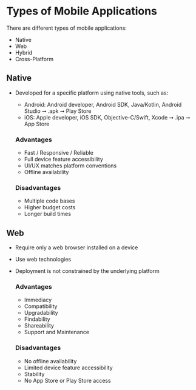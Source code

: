 # Types of Mobile Applications

There are different types of mobile applications:
- Native
- Web 
- Hybrid 
- Cross-Platform

## Native

- Developed for a specific platform using native tools, such as:
  - Android: Android developer, Android SDK, Java/Kotlin, Android Studio ➞ .apk ➞ Play Store
  - iOS: Apple developer, iOS SDK, Objective-C/Swift, Xcode ➞ .ipa ➞ App Store
  
  ### Advantages
  - Fast / Responsive / Reliable
  - Full device feature accessibility
  - UI/UX matches platform conventions
  - Offline availability
  
  ### Disadvantages
  - Multiple code bases
  - Higher budget costs
  - Longer build times


## Web

- Require only a web browser installed on a device
- Use web technologies
- Deployment is not constrained by the underlying platform
  
  ### Advantages
  - Immediacy
  - Compatibility
  - Upgradability
  - Findability
  - Shareability
  - Support and Maintenance
  
  ### Disadvantages
  - No offline availability
  - Limited device feature accessibility
  - Stability
  - No App Store or Play Store access


  
